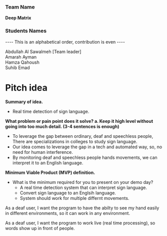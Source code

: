 ### Team Name

**Deep Matrix**

### Students Names

---- This is an alphabetical order, contribution is even ----

Abdullah Al Sawalmeh [Team leader]  
Amarah Ayman  
Hamza Qahoush  
Suhib Emad

# Pitch idea

**Summary of idea.**

- Real time detection of sign language.

**What problem or pain point does it solve? a. Keep it high level without going into too much detail. (3-4 sentences is enough)**

- To leverage the gap between ordinary, deaf and speechless people, There are specializations in colleges to study sign language.
- Our idea comes to leverage the gap in a tech and automated way, so, no need for human interference.
- By monitoring deaf and speechless people hands movements, we can interpret it to an English language.

**Minimum Viable Product (MVP) definition.**

- What is the minimum required for you to present on your demo day?
  - A real time detection system that can interpret sign language.
  - Convert sign language to an Englsih language.
  - System should work for multiple differnt movements.

As a deaf user, I want the program to have the abilty to see my hand easily in different environments, so it can work in any environment.

As a deaf user, I want the program to work live (real time processing), so words show up in front of people.
